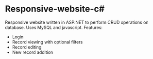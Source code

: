 # Responsive-website-c#
Responsive website written in ASP.NET to perform CRUD operations on database. Uses MySQL and javascript. Features:
- Login
- Record viewing with optional filters
- Record editing 
- New record addition

